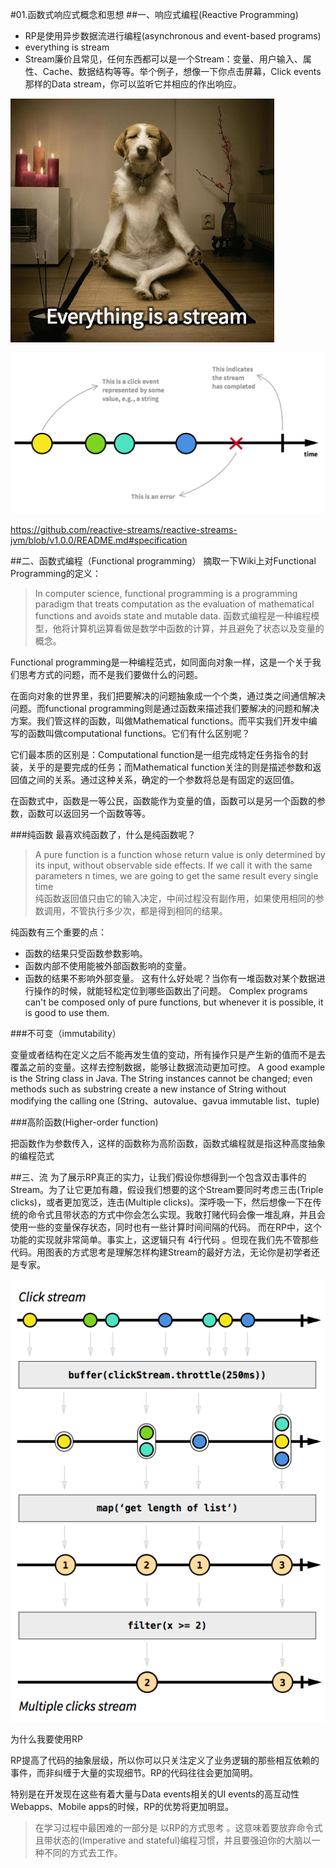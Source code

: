 #01.函数式响应式概念和思想
##一、响应式编程(Reactive Programming)
- RP是使用异步数据流进行编程(asynchronous and event-based programs)
- everything is stream
- Stream廉价且常见，任何东西都可以是一个Stream：变量、用户输入、属性、Cache、数据结构等等。举个例子，想像一下你点击屏幕，Click events那样的Data stream，你可以监听它并相应的作出响应。

![image](image/everything_stream.jpg) 

![image](image/stream_marble.png) 

https://github.com/reactive-streams/reactive-streams-jvm/blob/v1.0.0/README.md#specification

##二、函数式编程（Functional programming）
摘取一下Wiki上对Functional Programming的定义：

>In computer science, functional programming is a programming paradigm that treats computation as the evaluation of mathematical functions and avoids state and mutable data.
>函数式编程是一种编程模型，他将计算机运算看做是数学中函数的计算，并且避免了状态以及变量的概念。<br>

Functional programming是一种编程范式，如同面向对象一样，这是一个关于我们思考方式的问题，而不是我们要做什么的问题。

在面向对象的世界里，我们把要解决的问题抽象成一个个类，通过类之间通信解决问题。而functional programming则是通过函数来描述我们要解决的问题和解决方案。我们管这样的函数，叫做Mathematical functions。而平实我们开发中编写的函数叫做computational functions。它们有什么区别呢？

它们最本质的区别是：Computational function是一组完成特定任务指令的封装，关乎的是要完成的任务；而Mathematical function关注的则是描述参数和返回值之间的关系。通过这种关系，确定的一个参数将总是有固定的返回值。

在函数式中，函数是一等公民，函数能作为变量的值，函数可以是另一个函数的参数，函数可以返回另一个函数等等。



###纯函数
最喜欢纯函数了，什么是纯函数呢？
>A pure function is a function whose return value is only determined by its input,
without observable side effects. If we call it with the same parameters n times, we are
going to get the same result every single time<br>
>纯函数返回值只由它的输入决定，中间过程没有副作用，如果使用相同的参数调用，不管执行多少次，都是得到相同的结果。

纯函数有三个重要的点：

- 函数的结果只受函数参数影响。
- 函数内部不使用能被外部函数影响的变量。
- 函数的结果不影响外部变量。
这有什么好处呢？当你有一堆函数对某个数据进行操作的时候，就能轻松定位到哪些函数出了问题。
Complex programs can't be composed only of pure functions, but whenever it is
possible, it is good to use them. 

###不可变（immutability）

变量或者结构在定义之后不能再发生值的变动，所有操作只是产生新的值而不是去覆盖之前的变量。这样去控制数据，能够让数据流动更加可控。
A good example is the String class in Java.
The String instances cannot be changed; even methods such as substring create a
new instance of String without modifying the calling one
(String、autovalue、gavua immutable list、tuple)


###高阶函数(Higher-order function)

把函数作为参数传入，这样的函数称为高阶函数，函数式编程就是指这种高度抽象的编程范式


##三、流
为了展示RP真正的实力，让我们假设你想得到一个包含双击事件的Stream。为了让它更加有趣，假设我们想要的这个Stream要同时考虑三击(Triple clicks)，或者更加宽泛，连击(Multiple clicks)。深呼吸一下，然后想像一下在传统的命令式且带状态的方式中你会怎么实现。我敢打赌代码会像一堆乱麻，并且会使用一些的变量保存状态，同时也有一些计算时间间隔的代码。
而在RP中，这个功能的实现就非常简单。事实上，这逻辑只有 4行代码 。但现在我们先不管那些代码。用图表的方式思考是理解怎样构建Stream的最好方法，无论你是初学者还是专家。


![image](image/构建流.png)

为什么我要使用RP

RP提高了代码的抽象层级，所以你可以只关注定义了业务逻辑的那些相互依赖的事件，而非纠缠于大量的实现细节。RP的代码往往会更加简明。

特别是在开发现在这些有着大量与Data events相关的UI events的高互动性Webapps、Mobile apps的时候，RP的优势将更加明显。



> 在学习过程中最困难的一部分是 以RP的方式思考 。这意味着要放弃命令式且带状态的(Imperative and stateful)编程习惯，并且要强迫你的大脑以一种不同的方式去工作。
